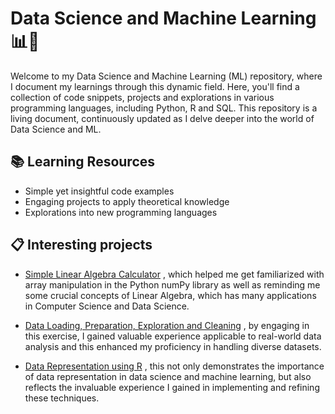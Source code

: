 # Data Science and Machine Learning 📊🚀
Welcome to my Data Science and Machine Learning (ML) repository, where I document my learnings through this dynamic field. Here, you'll find a collection of code snippets, projects and explorations in various programming languages, including Python, R and SQL. This repository is a living document, continuously updated as I delve deeper into the world of Data Science and ML.

## 📚 Learning Resources
- Simple yet insightful code examples
- Engaging projects to apply theoretical knowledge
- Explorations into new programming languages

## 📋 Interesting projects
- [Simple Linear Algebra Calculator](https://github.com/thomazcabral/Data_Science/blob/3837a7b27dec5c3478b171a9666989353ac752bb/Data%20Science%20with%20Python/C1%20(Introduction%20to%20Data%20Science%20in%20Python)/W1%20(Fundamentals%20of%20Data%20Manipulation%20in%20Python)/A1/linear_algebra_calc.py)
, which helped me get familiarized with array manipulation in the Python numPy library as well as reminding me some crucial concepts of Linear Algebra, which has many applications in Computer Science and Data Science.

- [Data Loading, Preparation, Exploration and Cleaning](https://github.com/thomazcabral/Data_Science/blob/90ed1bef23b9ab0dea902376c1cea9c3bb4a256e/Data%20Science%20with%20Python/C1%20(Introduction%20to%20Data%20Science%20in%20Python)/W2%20(Basic%20Data%20Processing%20with%20Pandas)/A2/data_manipulation.ipynb)
, by engaging in this exercise, I gained valuable experience applicable to real-world data analysis and this enhanced my proficiency in handling diverse datasets.

- [Data Representation using R](https://github.com/thomazcabral/Data_Science/tree/9faf3475a9276a4ed548aaa0e824cf9d16f558eb/R%3A%20Basics%20to%20projects/data_representation_project) , this not only demonstrates the importance of data representation in data science and machine learning, but also reflects the invaluable experience I gained in implementing and refining these techniques.
